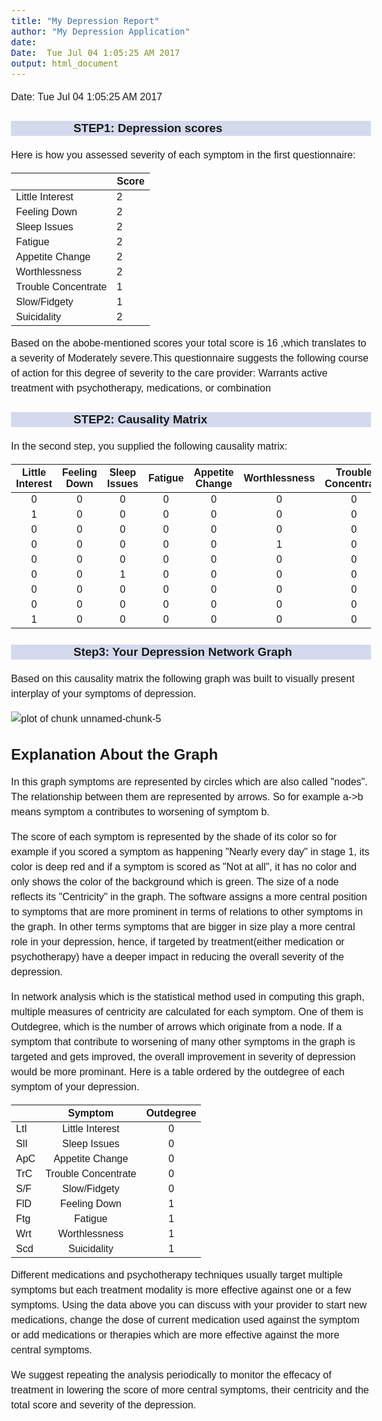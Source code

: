 ```yaml
---
title: "My Depression Report"
author: "My Depression Application"
date: 
Date:  Tue Jul 04 1:05:25 AM 2017
output: html_document
---
```

<style> body{ font-family: 'Oxygen', sans-serif; font-size: 16px; line-height: 24px; } h1,h2,h3,h4 { font-family: 'Raleway', sans-serif; } .container { width: 1000px; } h3 { background-color: #D4DAEC; text-indent: 100px; } h4 { text-indent: 100px; } g-table-intro h4 { text-indent: 0px; } </style>

Date:  Tue Jul 04 1:05:25 AM 2017
### STEP1: Depression scores

Here is how you assessed  severity of each symptom in the first questionnaire: 

|                    |Score |
|:-------------------|:-----|
|Little Interest     |2     |
|Feeling Down        |2     |
|Sleep Issues        |2     |
|Fatigue             |2     |
|Appetite Change     |2     |
|Worthlessness       |2     |
|Trouble Concentrate |1     |
|Slow/Fidgety        |1     |
|Suicidality         |2     |

Based on the abobe-mentioned scores your total score is 16 ,which translates to a severity of Moderately severe.This questionnaire suggests the following course of action for this degree of severity to the care provider: Warrants active treatment with psychotherapy, medications, or combination
### STEP2: Causality Matrix
In the second step, you supplied the following causality matrix:


| Little Interest | Feeling Down | Sleep Issues | Fatigue | Appetite Change | Worthlessness | Trouble Concentrate | Slow/Fidgety | Suicidality |
|:---------------:|:------------:|:------------:|:-------:|:---------------:|:-------------:|:-------------------:|:------------:|:-----------:|
|        0        |      0       |      0       |    0    |        0        |       0       |          0          |      0       |      0      |
|        1        |      0       |      0       |    0    |        0        |       0       |          0          |      0       |      0      |
|        0        |      0       |      0       |    0    |        0        |       0       |          0          |      0       |      0      |
|        0        |      0       |      0       |    0    |        0        |       1       |          0          |      0       |      0      |
|        0        |      0       |      0       |    0    |        0        |       0       |          0          |      0       |      0      |
|        0        |      0       |      1       |    0    |        0        |       0       |          0          |      0       |      0      |
|        0        |      0       |      0       |    0    |        0        |       0       |          0          |      0       |      0      |
|        0        |      0       |      0       |    0    |        0        |       0       |          0          |      0       |      0      |
|        1        |      0       |      0       |    0    |        0        |       0       |          0          |      0       |      0      |

### Step3: Your Depression Network Graph

Based on this causality matrix the following graph was built to visually present interplay of your symptoms of depression.

![plot of chunk unnamed-chunk-5](figure/unnamed-chunk-5-1.png)

## Explanation About the Graph

In this graph symptoms are represented by circles which are also called "nodes". The 
relationship between them are represented by arrows. So for example a->b means symptom a
contributes to worsening of symptom b. 

The score of each symptom is represented by the shade of its color so for example if you scored a symptom as happening "Nearly every day" in stage 1, its color is deep red and if a symptom is scored as "Not at all", it has no color and only shows the color of the background which is green. The size of a node reflects its "Centricity" in the graph. The software assigns a more central position to symptoms that are more prominent in terms of relations to other symptoms in the graph. In other terms symptoms that are bigger in size play a  more central role in your depression, hence, if targeted by treatment(either medication or psychotherapy) have a deeper impact in reducing the overall severity of the depression. 

In network analysis which is the statistical method used in computing this graph, multiple measures of centricity are calculated for each symptom. One of them is Outdegree, which is the number of arrows which originate from a node. If a symptom that contribute to worsening of many other symptoms in the graph is targeted and gets improved, the overall improvement in severity of depression would be more prominant. Here is a table ordered by the outdegree of each symptom of your depression.

|    |       Symptom       | Outdegree |
|:---|:-------------------:|:---------:|
|LtI |   Little Interest   |     0     |
|SlI |    Sleep Issues     |     0     |
|ApC |   Appetite Change   |     0     |
|TrC | Trouble Concentrate |     0     |
|S/F |    Slow/Fidgety     |     0     |
|FlD |    Feeling Down     |     1     |
|Ftg |       Fatigue       |     1     |
|Wrt |    Worthlessness    |     1     |
|Scd |     Suicidality     |     1     |

Different medications and psychotherapy techniques usually target multiple symptoms but each treatment modality is more effective against one or a few symptoms. Using the data above you can discuss with your provider to start new medications, change the dose of current medication used against the symptom or add medications or therapies which are more effective against the more central symptoms.

We suggest repeating the analysis periodically to monitor the effecacy of treatment in lowering the score of more central symptoms, their centricity and the total score and severity of the depression.
